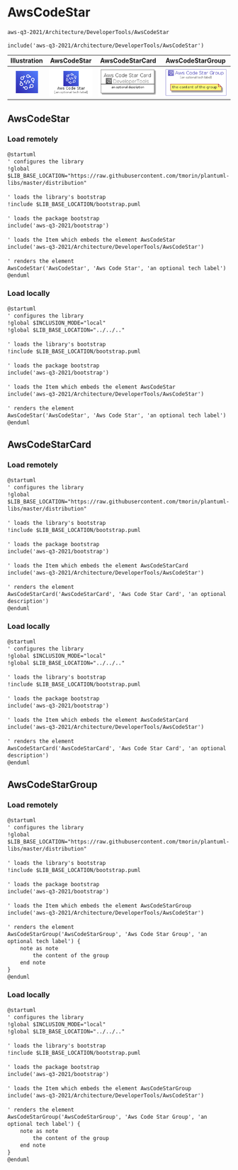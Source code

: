 # AwsCodeStar


```text
aws-q3-2021/Architecture/DeveloperTools/AwsCodeStar
```

```text
include('aws-q3-2021/Architecture/DeveloperTools/AwsCodeStar')
```



| Illustration | AwsCodeStar | AwsCodeStarCard | AwsCodeStarGroup |
| :---: | :---: | :---: | :---: |
| ![illustration for Illustration](../../../aws-q3-2021/Architecture/DeveloperTools/AwsCodeStar.png) | ![illustration for AwsCodeStar](../../../aws-q3-2021/Architecture/DeveloperTools/AwsCodeStar.Local.png) | ![illustration for AwsCodeStarCard](../../../aws-q3-2021/Architecture/DeveloperTools/AwsCodeStarCard.Local.png) | ![illustration for AwsCodeStarGroup](../../../aws-q3-2021/Architecture/DeveloperTools/AwsCodeStarGroup.Local.png) |




## AwsCodeStar

### Load remotely
```plantuml
@startuml
' configures the library
!global $LIB_BASE_LOCATION="https://raw.githubusercontent.com/tmorin/plantuml-libs/master/distribution"

' loads the library's bootstrap
!include $LIB_BASE_LOCATION/bootstrap.puml

' loads the package bootstrap
include('aws-q3-2021/bootstrap')

' loads the Item which embeds the element AwsCodeStar
include('aws-q3-2021/Architecture/DeveloperTools/AwsCodeStar')

' renders the element
AwsCodeStar('AwsCodeStar', 'Aws Code Star', 'an optional tech label')
@enduml
```

### Load locally
```plantuml
@startuml
' configures the library
!global $INCLUSION_MODE="local"
!global $LIB_BASE_LOCATION="../../.."

' loads the library's bootstrap
!include $LIB_BASE_LOCATION/bootstrap.puml

' loads the package bootstrap
include('aws-q3-2021/bootstrap')

' loads the Item which embeds the element AwsCodeStar
include('aws-q3-2021/Architecture/DeveloperTools/AwsCodeStar')

' renders the element
AwsCodeStar('AwsCodeStar', 'Aws Code Star', 'an optional tech label')
@enduml
```

## AwsCodeStarCard

### Load remotely
```plantuml
@startuml
' configures the library
!global $LIB_BASE_LOCATION="https://raw.githubusercontent.com/tmorin/plantuml-libs/master/distribution"

' loads the library's bootstrap
!include $LIB_BASE_LOCATION/bootstrap.puml

' loads the package bootstrap
include('aws-q3-2021/bootstrap')

' loads the Item which embeds the element AwsCodeStarCard
include('aws-q3-2021/Architecture/DeveloperTools/AwsCodeStar')

' renders the element
AwsCodeStarCard('AwsCodeStarCard', 'Aws Code Star Card', 'an optional description')
@enduml
```

### Load locally
```plantuml
@startuml
' configures the library
!global $INCLUSION_MODE="local"
!global $LIB_BASE_LOCATION="../../.."

' loads the library's bootstrap
!include $LIB_BASE_LOCATION/bootstrap.puml

' loads the package bootstrap
include('aws-q3-2021/bootstrap')

' loads the Item which embeds the element AwsCodeStarCard
include('aws-q3-2021/Architecture/DeveloperTools/AwsCodeStar')

' renders the element
AwsCodeStarCard('AwsCodeStarCard', 'Aws Code Star Card', 'an optional description')
@enduml
```

## AwsCodeStarGroup

### Load remotely
```plantuml
@startuml
' configures the library
!global $LIB_BASE_LOCATION="https://raw.githubusercontent.com/tmorin/plantuml-libs/master/distribution"

' loads the library's bootstrap
!include $LIB_BASE_LOCATION/bootstrap.puml

' loads the package bootstrap
include('aws-q3-2021/bootstrap')

' loads the Item which embeds the element AwsCodeStarGroup
include('aws-q3-2021/Architecture/DeveloperTools/AwsCodeStar')

' renders the element
AwsCodeStarGroup('AwsCodeStarGroup', 'Aws Code Star Group', 'an optional tech label') {
    note as note
        the content of the group
    end note
}
@enduml
```

### Load locally
```plantuml
@startuml
' configures the library
!global $INCLUSION_MODE="local"
!global $LIB_BASE_LOCATION="../../.."

' loads the library's bootstrap
!include $LIB_BASE_LOCATION/bootstrap.puml

' loads the package bootstrap
include('aws-q3-2021/bootstrap')

' loads the Item which embeds the element AwsCodeStarGroup
include('aws-q3-2021/Architecture/DeveloperTools/AwsCodeStar')

' renders the element
AwsCodeStarGroup('AwsCodeStarGroup', 'Aws Code Star Group', 'an optional tech label') {
    note as note
        the content of the group
    end note
}
@enduml
```

